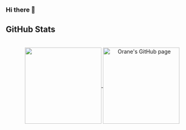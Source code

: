 ### Hi there 👋

<!--
**OraneD/OraneD** is a ✨ _special_ ✨ repository because its `README.md` (this file) appears on your GitHub profile.

Here are some ideas to get you started:

- 🔭 I’m currently working on ...
- 🌱 I’m currently learning ...
- 👯 I’m looking to collaborate on ...
- 🤔 I’m looking for help with ...
- 💬 Ask me about ...
- 📫 How to reach me: ...
- 😄 Pronouns: ...
- ⚡ Fun fact: ...
-->
## GitHub Stats
</br>
<div align="center"> 
   <a href="https://github.com/OraneD" >
     <img align="center" src="https://github-readme-stats.vercel.app/api/top-langs/?username=OraneD&theme=maroongold&langs_count=3 alt="Orane's GitHub languages" height="200"/>
   </a>
   
   <a href="https://github.com/OraneD">
       <img align="center" src="https://github-readme-stats.vercel.app/api/?username=OraneD&theme=maroongold&show_icons=true" alt="Orane's GitHub page" height="200"/>
   </a>
</div>
